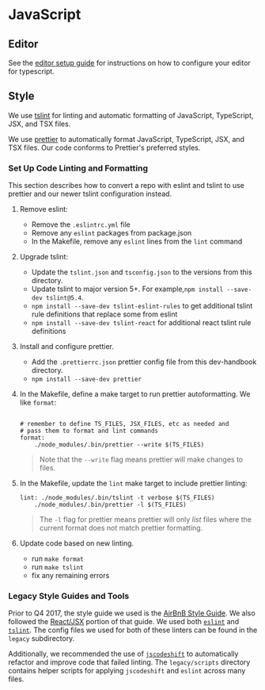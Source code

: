 # JavaScript

## Editor
See the [editor setup guide](https://clever.atlassian.net/wiki/display/ENG/How+to+configure+your+editor+for+Typescript+magic) for instructions on how to configure your editor for typescript.


## Style

We use [tslint](https://github.com/palantir/tslint) for linting and automatic formatting of JavaScript, TypeScript, JSX, and TSX files.


We use [prettier](https://github.com/prettier/prettier) to automatically format JavaScript, TypeScript, JSX, and TSX files. Our code conforms to Prettier's preferred styles.


### Set Up Code Linting and Formatting

This section describes how to convert a repo with eslint and tslint to use prettier and our newer tslint configuration instead.

1. Remove eslint:

	- Remove the `.eslintrc.yml` file
	- Remove any `eslint` packages from package.json
	- In the Makefile, remove any `eslint` lines from the `lint` command

2. Upgrade tslint:
	- Update the `tslint.json` and `tsconfig.json` to the versions from this directory.
	- Update tslint to major version 5+. For example,`npm install --save-dev tslint@5.4`.
	- `npm install --save-dev tslint-eslint-rules` to get additional tslint rule definitions that replace some from eslint
	- `npm install --save-dev tslint-react` for additional react tslint rule definitions

3. Install and configure prettier.
 	- Add the `.prettierrc.json` prettier config file from this dev-handbook directory.
 	- `npm install --save-dev prettier`

4. In the Makefile, define a make target to run prettier autoformatting. We like `format`:

	```make

	# remember to define TS_FILES, JSX_FILES, etc as needed and
	# pass them to format and lint commands
	format:
	 	./node_modules/.bin/prettier --write $(TS_FILES)

	```

	> Note that the `--write` flag means prettier will make changes to files.

5.  In the Makefile, update the `lint` make target to include prettier linting:


	```make
	lint: ./node_modules/.bin/tslint -t verbose $(TS_FILES)
 		./node_modules/.bin/prettier -l $(TS_FILES)
 	```

 	> The `-l` flag for prettier means prettier will only *list* files where the current format does not match prettier formatting.

6. Update code based on new linting.
	- run `make format`
	- run `make tslint`
	- fix any remaining errors




### Legacy Style Guides and Tools

Prior to Q4 2017, the style guide we used is the [AirBnB Style Guide](https://github.com/airbnb/javascript).
We also followed the [React/JSX](https://github.com/airbnb/javascript/tree/master/react) portion of that guide.
We used both [`eslint`](http://eslint.org/) and [`tslint`](https://github.com/palantir/tslint).
The config files we used for both of these linters can be found in the `legacy` subdirectory.

Additionally, we recommended the use of [`jscodeshift`](https://github.com/facebook/jscodeshift) to automatically refactor and improve code that failed linting.
The `legacy/scripts` directory contains helper scripts for applying `jscodeshift` and `eslint` across many files.
